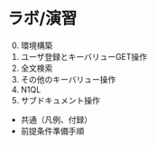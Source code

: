 # ラボ/演習

0. 環境構築
1. ユーザ登録とキーバリューGET操作
2. 全文検索
3. その他のキーバリュー操作
4. N1QL
5. サブドキュメント操作

- 共通（凡例、付録）
- 前提条件準備手順
